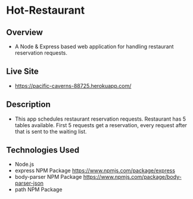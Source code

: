 # Hot-Restaurant

## Overview
- A Node & Express based web application for handling restaurant reservation requests.
   
## Live Site
- https://pacific-caverns-88725.herokuapp.com/

## Description
- This app schedules restaurant reservation requests. Restaurant has 5 tables available. First 5 requests get a reservation, every request after that is sent to the waiting list.

## Technologies Used
- Node.js
- express NPM Package https://www.npmjs.com/package/express
- body-parser NPM Package https://www.npmjs.com/package/body-parser-json
- path NPM Package 
